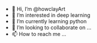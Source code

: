 - 👋 Hi, I’m @howclayArt
- 👀 I’m interested in deep learning 
- 🌱 I’m currently learning python
- 💞️ I’m looking to collaborate on ...
- 📫 How to reach me ...

<!---
howclayArt/howclayArt is a ✨ special ✨ repository because its `README.md` (this file) appears on your GitHub profile.
You can click the Preview link to take a look at your changes.
--->
